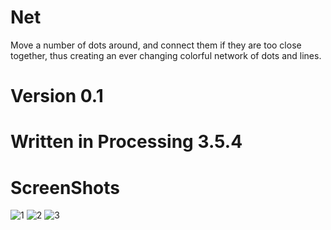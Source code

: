 # Net
Move a number of dots around, and connect them if they are too close together, thus creating an ever changing colorful network of dots and lines.

# Version 0.1

# Written in Processing 3.5.4

# ScreenShots
![1](https://raw.githubusercontent.com/krachi9/Net/master/Screenshots/2020-08-02.png)
![2](https://raw.githubusercontent.com/krachi9/Net/master/Screenshots/2020-08-02(1).png)
![3](https://raw.githubusercontent.com/krachi9/Net/master/Screenshots/2020-08-02(2).png)
